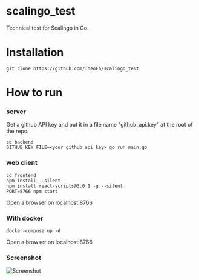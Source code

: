 # scalingo_test
Technical test for Scalingo in Go.

# Installation
```git clone https://github.com/TheoEb/scalingo_test```


# How to run
### server
Get a github API key and put it in a file name "github_api.key" at the root of the repo.

```
cd backend
GITHUB_KEY_FILE=<your github api key> go run main.go
```

### web client

```
cd frontend
npm install --silent
npm install react-scripts@3.0.1 -g --silent
PORT=8766 npm start
```

Open a browser on localhost:8766

### With docker

```docker-compose up -d```

Open a browser on localhost:8766

### Screenshot
![Screenshot](assets/screenshot.png)